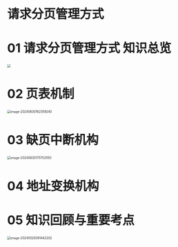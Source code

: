 # 请求分页管理方式



# 01 请求分页管理方式 知识总览

<img src="https://cvp.oss-cn-shanghai.aliyuncs.com/picgo/202406292033357.png" style="zoom:50%;" />



# 02 页表机制

<img src="https://cvp.oss-cn-shanghai.aliyuncs.com/picgo/202406301623394.png" alt="image-20240630162359240" style="zoom: 50%;" />



# 03 缺页中断机构

<img src="https://cvp.oss-cn-shanghai.aliyuncs.com/picgo/202406301757271.png" alt="image-20240630175752050" style="zoom:50%;" />



# 04 地址变换机构





# 05 知识回顾与重要考点

<img src="https://cvp.oss-cn-shanghai.aliyuncs.com/picgo/202405200814381.png" alt="image-20240520081442202" style="zoom:50%;" />
